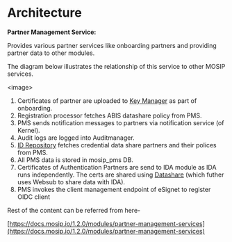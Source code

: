 # Architecture

**Partner Management Service:**

Provides various partner services like onboarding partners and providing partner data to other modules.

The diagram below illustrates the relationship of this service to other MOSIP services.

\<image>



1. Certificates of partner are uploaded to [Key Manager](https://docs.mosip.io/1.2.0/modules/keymanager) as part of onboarding.
2. Registration processor fetches ABIS datashare policy from PMS.
3. PMS sends notification messages to partners via notification service (of Kernel).
4. Audit logs are logged into Auditmanager.
5. [ID Repository](https://docs.mosip.io/1.2.0/modules/id-repository) fetches credential data share partners and their polices from PMS.
6. All PMS data is stored in mosip\_pms DB.
7. Certificates of Authentication Partners are send to IDA module as IDA runs independently. The certs are shared using [Datashare](https://docs.mosip.io/1.2.0/modules/datashare) (which futher uses Websub to share data with IDA).
8. PMS invokes the client management endpoint of eSignet to register OIDC client

Rest of the content can be referred from here-

[https://docs.mosip.io/1.2.0/modules/partner-management-services](https://docs.mosip.io/1.2.0/modules/partner-management-services)
